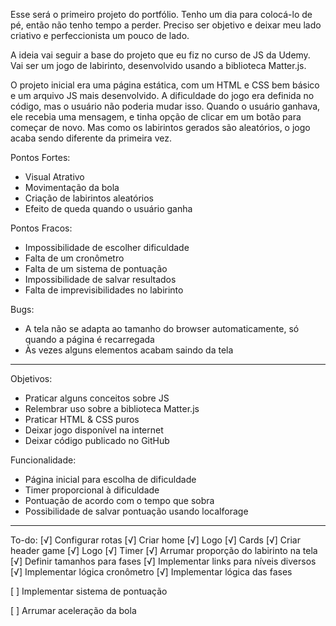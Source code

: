 Esse será o primeiro projeto do portfólio. Tenho um dia para colocá-lo de pé, então não tenho tempo a perder. Preciso ser objetivo e deixar meu lado criativo e perfeccionista um pouco de lado.

A ideia vai seguir a base do projeto que eu fiz no curso de JS da Udemy. Vai ser um jogo de labirinto, desenvolvido usando a biblioteca Matter.js.

O projeto inicial era uma página estática, com um HTML e CSS bem básico e um arquivo JS mais desenvolvido. A dificuldade do jogo era definida no código, mas o usuário não poderia mudar isso. Quando o usuário ganhava, ele recebia uma mensagem, e tinha opção de clicar em um botão para começar de novo. Mas como os labirintos gerados são aleatórios, o jogo acaba sendo diferente da primeira vez.

Pontos Fortes:
- Visual Atrativo
- Movimentação da bola
- Criação de labirintos aleatórios
- Efeito de queda quando o usuário ganha

Pontos Fracos:
- Impossibilidade de escolher dificuldade
- Falta de um cronômetro
- Falta de um sistema de pontuação
- Impossibilidade de salvar resultados
- Falta de imprevisibilidades no labirinto

Bugs:
- A tela não se adapta ao tamanho do browser automaticamente, só quando a página é recarregada
- Às vezes alguns elementos acabam saindo da tela

------------------------------

Objetivos:
- Praticar alguns conceitos sobre JS
- Relembrar uso sobre a biblioteca Matter.js
- Praticar HTML & CSS puros
- Deixar jogo disponível na internet
- Deixar código publicado no GitHub

Funcionalidade:
- Página inicial para escolha de dificuldade
- Timer proporcional à dificuldade
- Pontuação de acordo com o tempo que sobra
- Possibilidade de salvar pontuação usando localforage

-------------------------------

To-do:
[√] Configurar rotas
[√] Criar home
  [√] Logo
  [√] Cards
[√] Criar header game
  [√] Logo
  [√] Timer
[√] Arrumar proporção do labirinto na tela
[√] Definir tamanhos para fases
[√] Implementar links para níveis diversos
[√] Implementar lógica cronômetro
[√] Implementar lógica das fases

[ ] Implementar sistema de pontuação


[ ] Arrumar aceleração da bola
